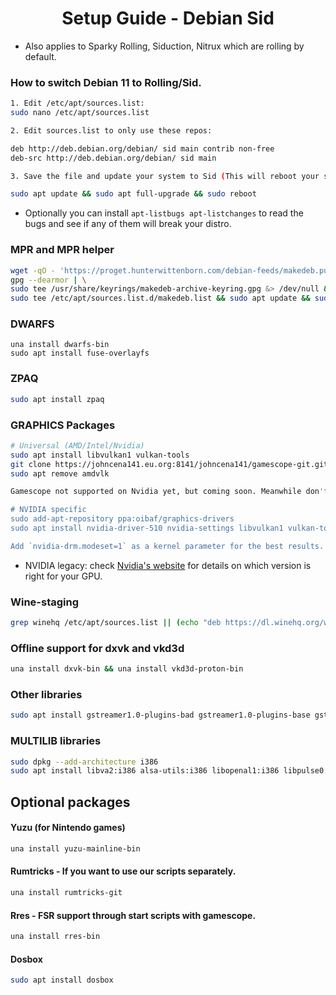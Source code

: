 <div align="center">
  <h1>Setup Guide - Debian Sid</h1>
</div>

- Also applies to Sparky Rolling, Siduction, Nitrux which are rolling by default.


### How to switch Debian 11 to Rolling/Sid.
```sh
1. Edit /etc/apt/sources.list:
sudo nano /etc/apt/sources.list

2. Edit sources.list to only use these repos:

deb http://deb.debian.org/debian/ sid main contrib non-free
deb-src http://deb.debian.org/debian/ sid main

3. Save the file and update your system to Sid (This will reboot your system):

sudo apt update && sudo apt full-upgrade && sudo reboot
```
- Optionally you can install `apt-listbugs apt-listchanges` to read the bugs and see if any of them will break your distro.

### MPR and MPR helper
```sh
wget -qO - 'https://proget.hunterwittenborn.com/debian-feeds/makedeb.pub' | \
gpg --dearmor | \
sudo tee /usr/share/keyrings/makedeb-archive-keyring.gpg &> /dev/null && echo 'deb [signed-by=/usr/share/keyrings/makedeb-archive-keyring.gpg arch=all] https://proget.hunterwittenborn.com/ makedeb main' | \
sudo tee /etc/apt/sources.list.d/makedeb.list && sudo apt update && sudo apt install makedeb git && git clone https://mpr.hunterwittenborn.com/una-bin.git && cd una-bin && makedeb -si
```

### DWARFS
```
una install dwarfs-bin
sudo apt install fuse-overlayfs

```

### ZPAQ
```sh
sudo apt install zpaq
```

### GRAPHICS Packages
```sh
# Universal (AMD/Intel/Nvidia)
sudo apt install libvulkan1 vulkan-tools
git clone https://johncena141.eu.org:8141/johncena141/gamescope-git.git && cd gamescope-git && makedeb -si
sudo apt remove amdvlk

Gamescope not supported on Nvidia yet, but coming soon. Meanwhile don't install it or it will get used and fail to boot games.

# NVIDIA specific
sudo add-apt-repository ppa:oibaf/graphics-drivers
sudo apt install nvidia-driver-510 nvidia-settings libvulkan1 vulkan-tools

Add `nvidia-drm.modeset=1` as a kernel parameter for the best results.
```

- NVIDIA legacy: check [Nvidia's  website](https://nvidia.custhelp.com/app/answers/detail/a_id/3142) for details on which version is right for your GPU.

### Wine-staging
```sh
grep winehq /etc/apt/sources.list || (echo "deb https://dl.winehq.org/wine-builds/debian/ bullseye main" | sudo tee -a /etc/apt/sources.list) && wget -nc https://dl.winehq.org/wine-builds/winehq.key && sudo apt-key add winehq.key && sudo apt update && sudo apt upgrade && sudo apt install winehq-staging
```

### Offline support for dxvk and vkd3d
```sh
una install dxvk-bin && una install vkd3d-proton-bin
```

### Other libraries
```sh
sudo apt install gstreamer1.0-plugins-bad gstreamer1.0-plugins-base gstreamer1.0-plugins-good gstreamer1.0-plugins-ugly jq libva2 zstd
```

### MULTILIB libraries
```sh
sudo dpkg --add-architecture i386
sudo apt install libva2:i386 alsa-utils:i386 libopenal1:i386 libpulse0:i386
```

## Optional packages

#### Yuzu (for Nintendo games)
```sh
una install yuzu-mainline-bin
```
#### Rumtricks - If you want to use our scripts separately.
```sh
una install rumtricks-git
```
#### Rres - FSR support through start scripts with gamescope.
```sh
una install rres-bin
```
#### Dosbox
```sh
sudo apt install dosbox
```
